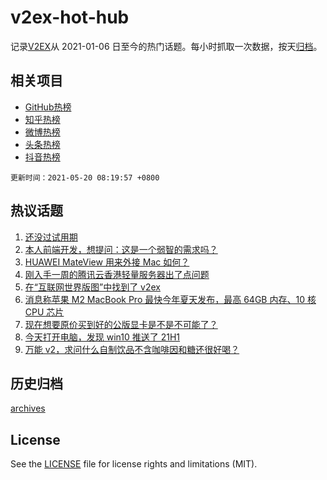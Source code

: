 # v2ex-hot-hub

 记录[V2EX](https://www.v2ex.com/)从 2021-01-06 日至今的热门话题。每小时抓取一次数据，按天[归档](archives)。
 
 ## 相关项目

- [GitHub热榜](https://github.com/snaildev/github-hot-hub)
- [知乎热榜](https://github.com/snaildev/zhihu-hot-hub)
- [微博热榜](https://github.com/snaildev/weibo-hot-hub)
- [头条热榜](https://github.com/snaildev/toutiao-hot-hub)
- [抖音热榜](https://github.com/snaildev/douyin-hot-hub)


 `更新时间：2021-05-20 08:19:57 +0800`

## 热议话题

1. [还没过试用期](https://www.v2ex.com/t/777910)
1. [本人前端开发，想提问：这是一个弱智的需求吗？](https://www.v2ex.com/t/777955)
1. [HUAWEI MateView 用来外接 Mac 如何？](https://www.v2ex.com/t/777946)
1. [刚入手一周的腾讯云香港轻量服务器出了点问题](https://www.v2ex.com/t/777843)
1. [在“互联网世界版图”中找到了 v2ex](https://www.v2ex.com/t/777889)
1. [消息称苹果 M2 MacBook Pro 最快今年夏天发布，最高 64GB 内存、10 核 CPU 芯片](https://www.v2ex.com/t/777817)
1. [现在想要原价买到好的公版显卡是不是不可能了？](https://www.v2ex.com/t/777816)
1. [今天打开电脑，发现 win10 推送了 21H1](https://www.v2ex.com/t/777842)
1. [万能 v2，求问什么自制饮品不含咖啡因和糖还很好喝？](https://www.v2ex.com/t/777852)

## 历史归档

[archives](archives)

## License

See the [LICENSE](LICENSE) file for license rights and limitations (MIT).
